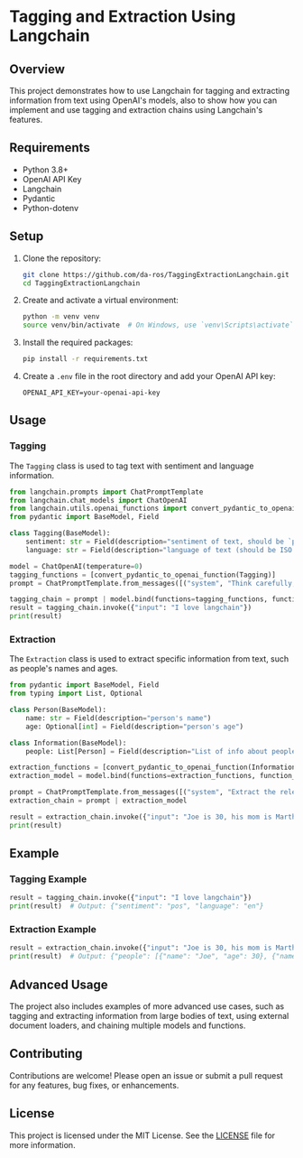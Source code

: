 # Tagging and Extraction Using Langchain

## Overview

This project demonstrates how to use Langchain for tagging and extracting information from text using OpenAI's models, also to show how you can implement and use tagging and extraction chains using Langchain's features.

## Requirements

- Python 3.8+
- OpenAI API Key
- Langchain
- Pydantic
- Python-dotenv

## Setup

1. Clone the repository:

    ```bash
    git clone https://github.com/da-ros/TaggingExtractionLangchain.git
    cd TaggingExtractionLangchain
    ```

2. Create and activate a virtual environment:

    ```bash
    python -m venv venv
    source venv/bin/activate  # On Windows, use `venv\Scripts\activate`
    ```

3. Install the required packages:

    ```bash
    pip install -r requirements.txt
    ```

4. Create a `.env` file in the root directory and add your OpenAI API key:

    ```plaintext
    OPENAI_API_KEY=your-openai-api-key
    ```

## Usage

### Tagging

The `Tagging` class is used to tag text with sentiment and language information.

```python
from langchain.prompts import ChatPromptTemplate
from langchain.chat_models import ChatOpenAI
from langchain.utils.openai_functions import convert_pydantic_to_openai_function
from pydantic import BaseModel, Field

class Tagging(BaseModel):
    sentiment: str = Field(description="sentiment of text, should be `pos`, `neg`, or `neutral`")
    language: str = Field(description="language of text (should be ISO 639-1 code)")

model = ChatOpenAI(temperature=0)
tagging_functions = [convert_pydantic_to_openai_function(Tagging)]
prompt = ChatPromptTemplate.from_messages([("system", "Think carefully, and then tag the text as instructed"), ("user", "{input}")])

tagging_chain = prompt | model.bind(functions=tagging_functions, function_call={"name": "Tagging"})
result = tagging_chain.invoke({"input": "I love langchain"})
print(result)
```

### Extraction

The `Extraction` class is used to extract specific information from text, such as people's names and ages.

```python
from pydantic import BaseModel, Field
from typing import List, Optional

class Person(BaseModel):
    name: str = Field(description="person's name")
    age: Optional[int] = Field(description="person's age")

class Information(BaseModel):
    people: List[Person] = Field(description="List of info about people")

extraction_functions = [convert_pydantic_to_openai_function(Information)]
extraction_model = model.bind(functions=extraction_functions, function_call={"name": "Information"})

prompt = ChatPromptTemplate.from_messages([("system", "Extract the relevant information, if not explicitly provided do not guess. Extract partial info"), ("human", "{input}")])
extraction_chain = prompt | extraction_model

result = extraction_chain.invoke({"input": "Joe is 30, his mom is Martha"})
print(result)
```

## Example

### Tagging Example

```python
result = tagging_chain.invoke({"input": "I love langchain"})
print(result)  # Output: {"sentiment": "pos", "language": "en"}
```

### Extraction Example

```python
result = extraction_chain.invoke({"input": "Joe is 30, his mom is Martha"})
print(result)  # Output: {"people": [{"name": "Joe", "age": 30}, {"name": "Martha", "age": None}]}
```

## Advanced Usage

The project also includes examples of more advanced use cases, such as tagging and extracting information from large bodies of text, using external document loaders, and chaining multiple models and functions.

## Contributing

Contributions are welcome! Please open an issue or submit a pull request for any features, bug fixes, or enhancements.

## License

This project is licensed under the MIT License. See the [LICENSE](LICENSE) file for more information.
